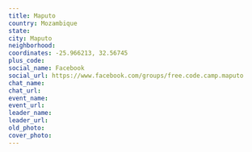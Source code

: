 ```yaml
---
title: Maputo
country: Mozambique
state: 
city: Maputo
neighborhood: 
coordinates: -25.966213, 32.56745
plus_code:
social_name: Facebook
social_url: https://www.facebook.com/groups/free.code.camp.maputo
chat_name:
chat_url:
event_name:
event_url:
leader_name:
leader_url:
old_photo: 
cover_photo:
---
```

